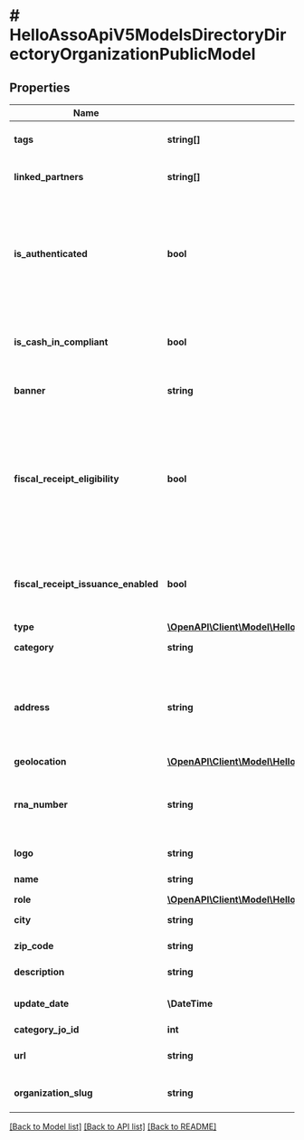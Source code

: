 # # HelloAssoApiV5ModelsDirectoryDirectoryOrganizationPublicModel

## Properties

Name | Type | Description | Notes
------------ | ------------- | ------------- | -------------
**tags** | **string[]** | The public tags of the organization | [optional]
**linked_partners** | **string[]** | Partners linked to this organization | [optional]
**is_authenticated** | **bool** | The organization is authenticated. Property returned only when asked by an organization admin. | [optional]
**is_cash_in_compliant** | **bool** | If transaction can be init on the organization or not. | [optional]
**banner** | **string** | The organization banner | [optional]
**fiscal_receipt_eligibility** | **bool** | The organism can issue fiscal receipts (type ok and has not deactivated it)  Must configure it and be authenticated to become enabled | [optional]
**fiscal_receipt_issuance_enabled** | **bool** | The organism is eligible, has set up his options, and is authenticated. | [optional]
**type** | [**\OpenAPI\Client\Model\HelloAssoApiV5ModelsEnumsOrganizationType**](HelloAssoApiV5ModelsEnumsOrganizationType.md) |  | [optional]
**category** | **string** | Organization category label | [optional]
**address** | **string** | Organization Address (for authorized applications or if authorized by the organization) | [optional]
**geolocation** | [**\OpenAPI\Client\Model\HelloAssoModelsSharedGeoLocation**](HelloAssoModelsSharedGeoLocation.md) |  | [optional]
**rna_number** | **string** | Unique identifier assigned when creating the association | [optional]
**logo** | **string** | Logo of organization | [optional]
**name** | **string** | Name of organization | [optional]
**role** | [**\OpenAPI\Client\Model\HelloAssoModelsEnumsGlobalRole**](HelloAssoModelsEnumsGlobalRole.md) |  | [optional]
**city** | **string** | Organization city | [optional]
**zip_code** | **string** | Organization zip code | [optional]
**description** | **string** | Organization description | [optional]
**update_date** | **\DateTime** | Last update date of the organization | [optional]
**category_jo_id** | **int** |  | [optional]
**url** | **string** | The organization url | [optional]
**organization_slug** | **string** | The organization slug | [optional]

[[Back to Model list]](../../README.md#models) [[Back to API list]](../../README.md#endpoints) [[Back to README]](../../README.md)
